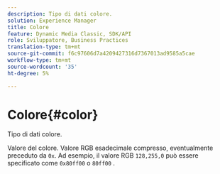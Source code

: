 ```yaml
---
description: Tipo di dati colore.
solution: Experience Manager
title: Colore
feature: Dynamic Media Classic, SDK/API
role: Sviluppatore, Business Practices
translation-type: tm+mt
source-git-commit: f6c97606d7a4209427316d7367013ad9585a5cae
workflow-type: tm+mt
source-wordcount: '35'
ht-degree: 5%

---
```



# Colore{#color}

Tipo di dati colore.

Valore del colore. Valore RGB esadecimale compresso, eventualmente preceduto da `0x`. Ad esempio, il valore RGB `128,255,0` può essere specificato come `0x80ff00` o `80ff00` .
